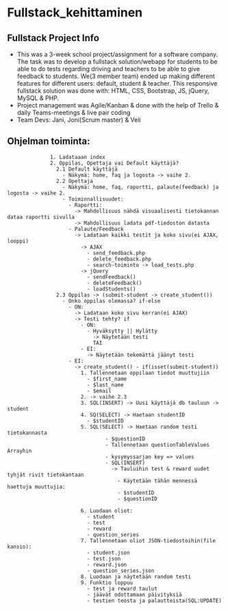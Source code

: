# Fullstack_kehittaminen

## Fullstack Project Info
- This was a 3-week school project/assignment for a software company. The task was to develop a fullstack solution/webapp for students to be able to do tests regarding driving and teachers to be able to give feedback to students. We(3 member team) ended up making different features for different users: default, student & teacher. This responsive fullstack solution was done with: HTML, CSS, Bootstrap, JS, jQuery, MySQL & PHP.
- Project management was Agile/Kanban & done with the help of Trello & daily Teams-meetings & live pair coding
- Team Devs: Jani, Joni(Scrum master) & Veli    

## Ohjelman toiminta:

                  1. Ladataaan index
                  2. Oppilas, Opettaja vai Default käyttäjä?
                    2.1 Default käyttäjä
                      - Näkymä: home, faq ja logosta -> vaihe 2.
                    2.2 Opettaja
                      - Näkymä: home, faq, raportti, palaute(feedback) ja logosta -> vaihe 2.
                      - Toiminnallisuudet:
                        - Raportti:
                          -> Mahdollisuus nähdä visuaalisesti tietokannan dataa raportti sivulla
                          -> Mahdollisuus ladata pdf-tiedoston datasta
                        - Palaute/Feedback
                          -> Ladataan kaikki testit ja koko sivu(ei AJAX, looppi)
                            -> AJAX
                              - send_feedback.php
                              - delete_feedback.php
                              - search-toiminto -> load_tests.php
                            -> jQuery
                              - sendFeedback()
                              - deleteFeedback()
                              - loadStudents()
                    2.3 Oppilas -> (submit-student -> create_student())
                      - Onko oppilas olemassa? if-else
                        - ON:
                          -> Ladataan koko sivu kerran(ei AJAX)
                          -> Testi tehty? if
                            - ON:
                              - Hyväksytty || Hylätty
                                -> Näytetään testi
                                TAI
                            - EI:
                              -> Näytetään tekemättä jäänyt testi
                        - EI:
                          -> create_student() - if(isset(submit-student))
                            1. Tallennetaan oppilaan tiedot muuttujiin
                              - $first_name
                              - $last_name
                              - $email
                            2. -> vaihe 2.3
                            3. SQL(INSERT) -> Uusi käyttäjä db tauluun -> student
                            4. SQ(SELECT) -> Haetaan studentID
                              - $studentID
                            5. SQL(SELECT) -> Haetaan random testi tietokannasta
                                    - $questionID
                                    - Tallennetaan questionTableValues Arrayhin
                                    - kysymyssarjan key => values
                                    - SQL(INSERT)
                                      -> Tauluihin test & reward uudet tyhjät rivit tietokantaan
                                        - Käytetään tähän mennessä haettuja muuttujia:
                                        - $studentID
                                        - $questionID

                            6. Luodaan oliot:
                              - student
                              - test
                              - reward
                              - question_series
                            7. Tallennetaan oliot JSON-tiedostoihin(file kansio):
                              - student.json
                              - test.json
                              - reward.json
                              - question_series.json
                            8. Luodaan ja näytetään random testi
                            9. Funktio loppuu
                              - test ja reward taulut
                              - jäävät odottamaan päivityksiä
                              - testien teosta ja palautteista(SQL:UPDATE)




